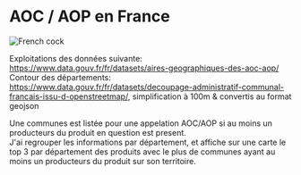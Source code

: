 # AOC / AOP en France

![French cock](http://www.reusableart.com/miwp/wp-content/uploads/2014/03/chickens-29.jpg)

Exploitations des données suivante: https://www.data.gouv.fr/fr/datasets/aires-geographiques-des-aoc-aop/  
Contour des départements: https://www.data.gouv.fr/fr/datasets/decoupage-administratif-communal-francais-issu-d-openstreetmap/, simplification à 100m & convertis au format geojson

Une communes est listée pour une appelation AOC/AOP si au moins un producteurs du produit en question est present.  
J'ai regrouper les informations par département, et affiche sur une carte le top 3 par département des produits avec le plus de communes ayant 
au moins un producteurs du produit sur son territoire.
